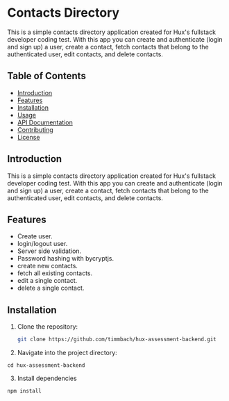 # Contacts Directory

This is a simple contacts directory application created for Hux's fullstack developer coding test. With this app you can create and authenticate (login and sign up) a user, create a contact, fetch contacts that belong to the authenticated user, edit contacts, and delete contacts.

## Table of Contents

- [Introduction](#introduction)
- [Features](#features)
- [Installation](#installation)
- [Usage](#usage)
- [API Documentation](#api-documentation)
- [Contributing](#contributing)
- [License](#license)

## Introduction

This is a simple contacts directory application created for Hux's fullstack developer coding test. With this app you can create and authenticate (login and sign up) a user, create a contact, fetch contacts that belong to the authenticated user, edit contacts, and delete contacts.

## Features

- Create user.
- login/logout user.
- Server side validation.
- Password hashing with bycryptjs.
- create new contacts.
- fetch all existing contacts.
- edit a single contact.
- delete a single contact.

## Installation

1. Clone the repository:

   ```bash
   git clone https://github.com/timmbach/hux-assessment-backend.git
   ```

2. Navigate into the project directory:

```
cd hux-assessment-backend
```

3. Install dependencies

```
npm install
```
